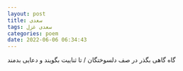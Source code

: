 ```yaml
---
layout: post
title: سعدی
tags: سعدی غزل
categories: poem
date: 2022-06-06 06:34:43
---
```


گاه گاهی بگذر در صف دلسوختگان / تا ثناییت بگویند و دعایی بدمند
